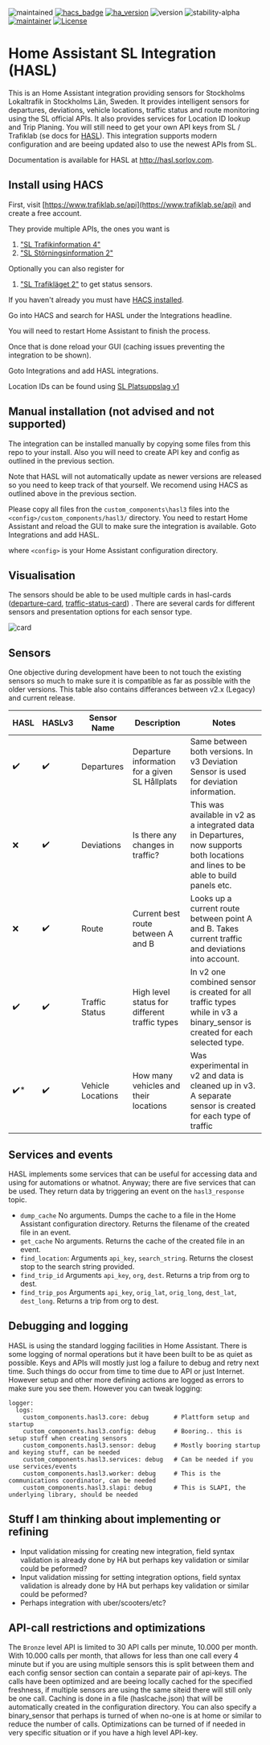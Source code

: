 ![maintained](https://img.shields.io/maintenance/yes/2022.svg)
[![hacs_badge](https://img.shields.io/badge/hacs-default-green.svg)](https://github.com/custom-components/hacs)
[![ha_version](https://img.shields.io/badge/home%20assistant-2021.12%2B-green.svg)](https://www.home-assistant.io)
![version](https://img.shields.io/badge/version-3.0.0-green.svg)
![stability-alpha](https://img.shields.io/badge/stability-stable-green.svg)
[![maintainer](https://img.shields.io/badge/maintainer-dsorlov-blue.svg)](https://github.com/DSorlov)
[![License](https://img.shields.io/badge/License-Apache%202.0-blue.svg)](https://opensource.org/licenses/Apache-2.0)

Home Assistant SL Integration (HASL)
====================================

This is an Home Assistant integration providing sensors for Stockholms Lokaltrafik in Stockholms Län, Sweden. It provides intelligent sensors for departures, deviations, vehicle locations, traffic status and route monitoring using the SL official APIs. It also provides services for Location ID lookup and Trip Planing. You will still need to get your own API keys from SL / Trafiklab (se docs for [HASL](https://hasl.sorlov.com)). This integration supports modern configuration and are beeing updated also to use the newest APIs from SL.

Documentation is available for HASL at http://hasl.sorlov.com.

## Install using HACS

First, visit [https://www.trafiklab.se/api](https://www.trafiklab.se/api) and create a free account.

They provide multiple APIs, the ones you want is
1. ["SL Trafikinformation 4"](https://www.trafiklab.se/api/sl-realtidsinformation-4)
2. ["SL Störningsinformation 2"](https://www.trafiklab.se/api/sl-storningsinformation-2)

Optionally you can also register for
1. ["SL Trafikläget 2"](https://www.trafiklab.se/api/sl-trafiklaget-2) to get status sensors.

If you haven't already you must have [HACS installed](https://hacs.xyz/docs/setup/download).

Go into HACS and search for HASL under the Integrations headline.

You will need to restart Home Assistant to finish the process.

Once that is done reload your GUI (caching issues preventing the integration to be shown).

Goto Integrations and add HASL integrations.

Location IDs can be found using [SL Platsuppslag v1](https://developer.trafiklab.se/api/sl-platsuppslag/konsol)

## Manual installation (not advised and not supported)

The integration can be installed manually by copying some files from this repo to your install. Also you will need to create API key and config as outlined in the previous section. 

Note that HASL will not automatically update as newer versions are released so you need to keep track of that yourself. We recomend using HACS as outlined above in the previous section.

Please copy all files fron the `custom_components\hasl3` files into the `<config>/custom_components/hasl3/` directory. You need to restart Home Assistant and reload the GUI to make sure the integration is available. Goto Integrations and add HASL.

where `<config>` is your Home Assistant configuration directory.

## Visualisation

The sensors should be able to be used multiple cards in hasl-cards ([departure-card](https://github.com/hasl-platform/lovelace-hasl-departure-card), [traffic-status-card](https://github.com/hasl-platform/lovelace-hasl-traffic-status-card)) . There are several cards for different sensors and presentation options for each sensor type.

![card](https://user-images.githubusercontent.com/8133650/56198334-0a150f00-603b-11e9-9e93-92be212d7f7b.PNG)

## Sensors

One objective during development have been to not touch the existing sensors so much to make sure it is compatible as far as possible with the older versions. This table also contains differances between v2.x (Legacy) and current release.

| HASL | HASLv3 | Sensor Name | Description | Notes |
| -- | -- | -- | -- | -- |
| :heavy_check_mark: | :heavy_check_mark: | Departures | Departure information for a given SL Hållplats | Same between both versions. In v3 Deviation Sensor is used for deviation information. |
| :x: | :heavy_check_mark: | Deviations | Is there any changes in traffic?  | This was available in v2 as a integrated data in Departures, now supports both locations and lines to be able to build panels etc. |
| :x: | :heavy_check_mark: | Route | Current best route between A and B | Looks up a current route between point A and B. Takes current traffic and deviations into account. |
| :heavy_check_mark: | :heavy_check_mark: | Traffic Status | High level status for different traffic types | In v2 one combined sensor is created for all traffic types while in v3 a binary_sensor is created for each selected type. |
| :heavy_check_mark:* | :heavy_check_mark: | Vehicle Locations | How many vehicles and their locations | Was experimental in v2 and data is cleaned up in v3. A separate sensor is created for each type of traffic |

## Services and events

HASL implements some services that can be useful for accessing data and using for automations or whatnot. Anyway; there are five services that can be used. They return data by triggering an event on the `hasl3_response` topic.

- `dump_cache` No arguments. Dumps the cache to a file in the Home Assistant configuration directory. Returns the filename of the created file in an event.
- `get_cache` No arguments. Returns the cache of the created file in an event.
- `find_location`: Arguments `api_key`, `search_string`. Returns the closest stop to the search string provided.
- `find_trip_id` Arguments `api_key`, `org`, `dest`. Returns a trip from org to dest.
- `find_trip_pos` Arguments `api_key`, `orig_lat`, `orig_long`, `dest_lat`, `dest_long`. Returns a trip from org to dest.

## Debugging and logging

HASL is using the standard logging facilities in Home Assistant. There is some logging of normal operations but it have been built to be as quiet as possible. Keys and APIs will mostly just log a failure to debug and retry next time. Such things do occur from time to time due to API or just Internet. However setup and other more defining actions are logged as errors to make sure you see them. However you can tweak logging:

````
logger:
  logs:
    custom_components.hasl3.core: debug       # Plattform setup and startup
    custom_components.hasl3.config: debug     # Booring.. this is setup stuff when creating sensors
    custom_components.hasl3.sensor: debug     # Mostly booring startup and keying stuff, can be needed
    custom_components.hasl3.services: debug   # Can be needed if you use services/events
    custom_components.hasl3.worker: debug     # This is the communications coordinator, can be needed
    custom_components.hasl3.slapi: debug      # This is SLAPI, the underlying library, should be needed
````

## Stuff I am thinking about implementing or refining

- Input validation missing for creating new integration, field syntax validation is already done by HA but perhaps key validation or similar could be peformed?
- Input validation missing for setting integration options, field syntax validation is already done by HA but perhaps key validation or similar could be peformed?
- Perhaps integration with uber/scooters/etc? 

## API-call restrictions and optimizations

The `Bronze` level API is limited to 30 API calls per minute, 10.000 per month. With 10.000 calls per month, that allows for less than one call every 4 minute but if you are using multiple sensors this is split between them and each config sensor section can contain a separate pair of api-keys.
The calls have been optimized and are beeing locally cached for the specified freshness, if multiple sensors are using the same siteid there will still only be one call. Caching is done in a file (haslcache.json) that will be automatically created in the configuration directory.
You can also specify a binary_sensor that perhaps is turned of when no-one is at home or similar to reduce the number of calls. Optimizations can be turned of if needed in very specific situation or if you have a high level API-key.
